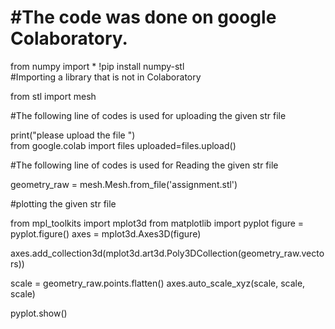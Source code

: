 # #The code was done on google Colaboratory.

from numpy import *
!pip install numpy-stl       
 #Importing a library that is not in Colaboratory

from stl import mesh



#The following line of codes is used for uploading the given str file 

print("please upload the file ")                         
from google.colab import files
uploaded=files.upload()


#The following line of codes is used for Reading the given str file 

geometry_raw = mesh.Mesh.from_file('assignment.stl')


#plotting the given str file 

from mpl_toolkits import mplot3d
from matplotlib import pyplot
figure = pyplot.figure()
axes = mplot3d.Axes3D(figure)

axes.add_collection3d(mplot3d.art3d.Poly3DCollection(geometry_raw.vectors))

scale = geometry_raw.points.flatten()
axes.auto_scale_xyz(scale, scale, scale)

pyplot.show()
